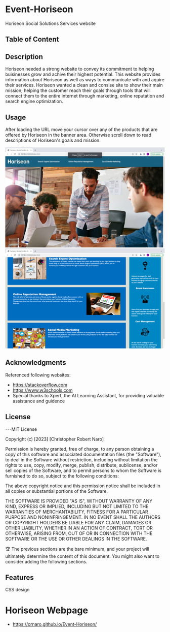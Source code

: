 # Event-Horiseon
Horiseon Social Solutions Services website

## Table of Content


## Description

Horiseon needed a strong website to convey its commitment to helping buisinesses grow and achive their highest potential.  This website provides information about Horiseon as well as ways to communicate with and aquire their services.  Horiseon wanted a clean and consise site to show their main mission; helping the customer reach their goals through tools that will connect them to the entire internet through marketing, online reputation and search engine optimization.  



## Usage

<Provide instructions and examples for use. Include screenshots as needed.>
After loading the URL move your cursor over any of the products that are offered by Horiseon in the banner area.  Otherwise scroll down to read descriptions of Horiseon's goals and mission.


![Alt text](assets/Screen-Shot-1%20.png)
![Alt text](assets/Screen-Shot-2.png)

## Acknowledgments

Referenced following websites:
- https://stackoverflow.com
- https://www.w3schools.com
- Special thanks to Xpert, the AI Learning Assistant, for providing valuable assistance and guidence





## License


---MIT License

Copyright (c) [2023] [Christopher Robert Naro]

Permission is hereby granted, free of charge, to any person obtaining a copy
of this software and associated documentation files (the "Software"), to deal
in the Software without restriction, including without limitation the rights
to use, copy, modify, merge, publish, distribute, sublicense, and/or sell
copies of the Software, and to permit persons to whom the Software is
furnished to do so, subject to the following conditions:

The above copyright notice and this permission notice shall be included in all
copies or substantial portions of the Software.

THE SOFTWARE IS PROVIDED "AS IS", WITHOUT WARRANTY OF ANY KIND, EXPRESS OR
IMPLIED, INCLUDING BUT NOT LIMITED TO THE WARRANTIES OF MERCHANTABILITY,
FITNESS FOR A PARTICULAR PURPOSE AND NONINFRINGEMENT. IN NO EVENT SHALL THE
AUTHORS OR COPYRIGHT HOLDERS BE LIABLE FOR ANY CLAIM, DAMAGES OR OTHER
LIABILITY, WHETHER IN AN ACTION OF CONTRACT, TORT OR OTHERWISE, ARISING FROM,
OUT OF OR IN CONNECTION WITH THE SOFTWARE OR THE USE OR OTHER DEALINGS IN THE
SOFTWARE.

🏆 The previous sections are the bare minimum, and your project will ultimately determine the content of this document. You might also want to consider adding the following sections.


## Features

CSS design


# Horiseon Webpage
- https://crnaro.github.io/Event-Horiseon/


